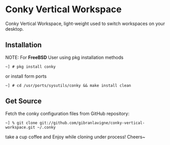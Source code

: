 Conky Vertical Workspace
========================
Conky Vertical Workspace, light-weight used to switch workspaces on your desktop.

Installation
------------
NOTE: For **FreeBSD** User using pkg installation methods

```
~] # pkg install conky
```
or install form ports
```
~] # cd /usr/ports/sysutils/conky && make install clean
```

Get Source
----------
Fetch the conky configuration files from GitHub repository:
```
~] % git clone git://github.com/gibranlavigne/conky-vertical-workspace.git ~/.conky
```

take a cup coffee and Enjoy while cloning under process! Cheers~
